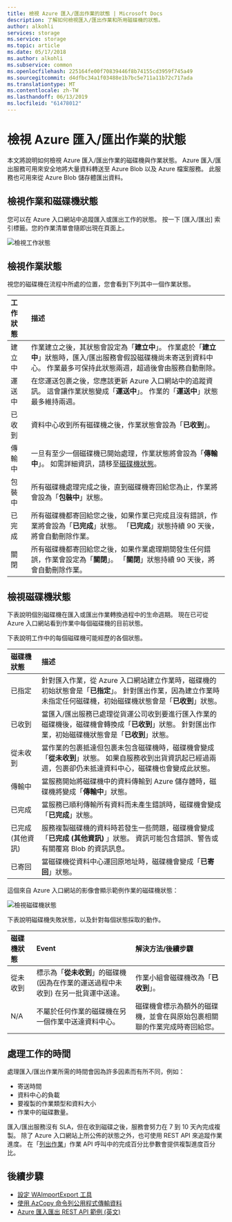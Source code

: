 ```yaml
---
title: 檢視 Azure 匯入/匯出作業的狀態 | Microsoft Docs
description: 了解如何檢視匯入/匯出作業和所用磁碟機的狀態。
author: alkohli
services: storage
ms.service: storage
ms.topic: article
ms.date: 05/17/2018
ms.author: alkohli
ms.subservice: common
ms.openlocfilehash: 225164fe00f70839446f8b74155cd3959f745a49
ms.sourcegitcommit: d4dfbc34a1f03488e1b7bc5e711a11b72c717ada
ms.translationtype: MT
ms.contentlocale: zh-TW
ms.lasthandoff: 06/13/2019
ms.locfileid: "61478012"
---
```

# <a name="view-the-status-of-azure-importexport-jobs"></a>檢視 Azure 匯入/匯出作業的狀態

本文將說明如何檢視 Azure 匯入/匯出作業的磁碟機與作業狀態。 Azure 匯入/匯出服務可用來安全地將大量資料轉送至 Azure Blob 以及 Azure 檔案服務。 此服務也可用來從 Azure Blob 儲存體匯出資料。  

## <a name="view-job-and-drive-status"></a>檢視作業和磁碟機狀態
您可以在 Azure 入口網站中追蹤匯入或匯出工作的狀態。 按一下 [匯入/匯出]  索引標籤。您的作業清單會隨即出現在頁面上。

![檢視工作狀態](./media/storage-import-export-service/jobstate.png)

## <a name="view-job-status"></a>檢視作業狀態

視您的磁碟機在流程中所處的位置，您會看到下列其中一個作業狀態。

| 工作狀態 | 描述 |
|:--- |:--- |
| 建立中 | 作業建立之後，其狀態會設定為「**建立中**」。 作業處於「**建立中**」狀態時，匯入/匯出服務會假設磁碟機尚未寄送到資料中心。 作業最多可保持此狀態兩週，超過後會由服務自動刪除。 |
| 運送中 | 在您運送包裹之後，您應該更新 Azure 入口網站中的追蹤資訊。  這會讓作業狀態變成「**運送中**」。 作業的「**運送中**」狀態最多維持兩週。 
| 已收到 | 資料中心收到所有磁碟機之後，作業狀態會設為「**已收到**」。 |
| 傳輸中 | 一旦有至少一個磁碟機已開始處理，作業狀態將會設為「**傳輸中**」。 如需詳細資訊，請移至[磁碟機狀態](#view-drive-status)。 |
| 包裝中 | 所有磁碟機處理完成之後，直到磁碟機寄回給您為止，作業將會設為「**包裝中**」狀態。 |
| 已完成 | 所有磁碟機都寄回給您之後，如果作業已完成且沒有錯誤，作業將會設為「**已完成**」狀態。 「**已完成**」狀態持續 90 天後，將會自動刪除作業。 |
| 關閉 | 所有磁碟機都寄回給您之後，如果作業處理期間發生任何錯誤，作業會設定為「**關閉**」。 「**關閉**」狀態持續 90 天後，將會自動刪除作業。 |

## <a name="view-drive-status"></a>檢視磁碟機狀態

下表說明個別磁碟機在匯入或匯出作業轉換過程中的生命週期。 現在已可從 Azure 入口網站看到作業中每個磁碟機的目前狀態。

下表說明工作中的每個磁碟機可能經歷的各個狀態。

| 磁碟機狀態 | 描述 |
|:--- |:--- |
| 已指定 | 針對匯入作業，從 Azure 入口網站建立作業時，磁碟機的初始狀態會是「**已指定**」。 針對匯出作業，因為建立作業時未指定任何磁碟機，初始磁碟機狀態會是「**已收到**」狀態。 |
| 已收到 | 當匯入/匯出服務已處理從貨運公司收到要進行匯入作業的磁碟機後，磁碟機會轉換成「**已收到**」狀態。 針對匯出作業，初始磁碟機狀態會是「**已收到**」狀態。 |
| 從未收到 | 當作業的包裹抵達但包裹未包含磁碟機時，磁碟機會變成「**從未收到**」狀態。 如果自服務收到出貨資訊起已經過兩週，包裹卻仍未抵達資料中心，磁碟機也會變成此狀態。 |
| 傳輸中 | 當服務開始將磁碟機中的資料傳輸到 Azure 儲存體時，磁碟機將變成「**傳輸中**」狀態。 |
| 已完成 | 當服務已順利傳輸所有資料而未產生錯誤時，磁碟機會變成「**已完成**」狀態。
| 已完成 (其他資訊) | 服務複製磁碟機的資料時若發生一些問題，磁碟機會變成「**已完成 (其他資訊)** 」狀態。 資訊可能包含錯誤、警告或有關覆寫 Blob 的資訊訊息。
| 已寄回 | 當磁碟機從資料中心運回原地址時，磁碟機會變成「**已寄回**」狀態。 |

這個來自 Azure 入口網站的影像會顯示範例作業的磁碟機狀態：

![檢視磁碟機狀態](./media/storage-import-export-service/drivestate.png)

下表說明磁碟機失敗狀態，以及針對每個狀態採取的動作。

| 磁碟機狀態 | Event | 解決方法/後續步驟 |
|:--- |:--- |:--- |
| 從未收到 | 標示為「**從未收到**」的磁碟機 (因為在作業的運送過程中未收到) 在另一批貨運中送達。 | 作業小組會磁碟機改為「**已收到**」。 |
| N/A | 不屬於任何作業的磁碟機在另一個作業中送達資料中心。 | 磁碟機會標示為額外的磁碟機，並會在與原始包裹相關聯的作業完成時寄回給您。 |

## <a name="time-to-process-job"></a>處理工作的時間
處理匯入/匯出作業所需的時間會因為許多因素而有所不同，例如：

-  寄送時間
-  資料中心的負載
-  要複製的作業類型和資料大小
-  作業中的磁碟數量。 

匯入/匯出服務沒有 SLA，但在收到磁碟之後，服務會努力在 7 到 10 天內完成複製。 除了 Azure 入口網站上所公佈的狀態之外，也可使用 REST API 來追蹤作業進度。 在「[列出作業](/previous-versions/azure/dn529083(v=azure.100))」作業 API 呼叫中的完成百分比參數會提供複製進度百分比。


## <a name="next-steps"></a>後續步驟

* [設定 WAImportExport 工具](storage-import-export-tool-how-to.md)
* [使用 AzCopy 命令列公用程式傳輸資料](storage-use-azcopy.md)
* [Azure 匯入匯出 REST API 範例 (英文)](https://azure.microsoft.com/documentation/samples/storage-dotnet-import-export-job-management/)
